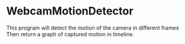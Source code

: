 # WebcamMotionDetector

This program will detect the motion of the camera in different frames  
Then return a graph of captured motion in timeline. 
